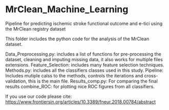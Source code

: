 # MrClean_Machine_Learning
Pipeline for predicting ischemic stroke functional outcome and e-tici using the MrClean registry dataset

This folder includes the python code for the analysis of the MrClean dataset.

Data_Preprocessing.py: includes a list of functions for pre-processing the dataset, cleaning and imputing missing data, it also works for multiple files extensions.
Feature_Selection: includes many feature selection techniques.
Methods.py: includes all the classifiers classes used in this study.
Pipeline: Includes mutiple calss to the methods, controls the iterations and cross-validation, this is the main file.
Results_comp.py: For comparing the final results
combine_ROC: for plotting nice ROC figures from all classifiers.

If you use our code please cite: https://www.frontiersin.org/articles/10.3389/fneur.2018.00784/abstract
